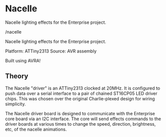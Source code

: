 Nacelle
=======
Nacelle lighting effects for the Enterprise project.

/nacelle

Nacelle lighting effects for the Enterprise project.

Platform:	ATTiny2313
Source:		AVR assembly

Built using AVRA!

## Theory
The Nacelle "driver" is an ATTiny2313 clocked at 20MHz.  It is configured to push data over a serial interface to a pair of chained ST16CP05 LED driver chips.  This was chosen over the original Charlie-plexed design for wiring simplicity.

The Nacelle driver board is designed to communicate with the Enterprise core board via an I2C interface.  The core will send effects commands to the driver boards at various times to change the speed, direction, brightness, etc, of the nacelle animations.


